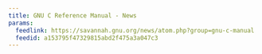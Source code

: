 ```yaml
---
title: GNU C Reference Manual - News
params:
  feedlink: https://savannah.gnu.org/news/atom.php?group=gnu-c-manual
  feedid: a153795f47329815abd2f475a3a047c3
---
```

